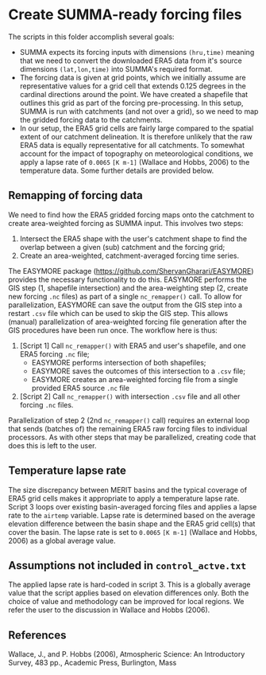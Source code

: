 # Create SUMMA-ready forcing files

The scripts in this folder accomplish several goals:
- SUMMA expects its forcing inputs with dimensions `(hru,time)` meaning that we need to convert the downloaded ERA5 data from it's source dimensions `(lat,lon,time)` into SUMMA's required format. 
- The forcing data is given at grid points, which we initially assume are representative values for a grid cell that extends 0.125 degrees in the cardinal directions around the point. We have created a shapefile that outlines this grid as part of the forcing pre-processing. In this setup, SUMMA is run with catchments (and not over a grid), so we need to map the gridded forcing data to the catchments. 
- In our setup, the ERA5 grid cells are fairly large compared to the spatial extent of our catchment delineation. It is therefore unlikely that the raw ERA5 data is equally representative for all catchments. To somewhat account for the impact of topography on meteorological conditions, we apply a lapse rate of `0.0065` `[K m-1]` (Wallace and Hobbs, 2006) to the temperature data. 
Some further details are provided below. 


## Remapping of forcing data
We need to find how the ERA5 gridded forcing maps onto the catchment to create area-weighted forcing as SUMMA input. This involves two steps:
1. Intersect the ERA5 shape with the user's catchment shape to find the overlap between a given (sub) catchment and the forcing grid;
2. Create an area-weighted, catchment-averaged forcing time series.

The EASYMORE package (https://github.com/ShervanGharari/EASYMORE) provides the necessary functionality to do this. EASYMORE performs the GIS step (1, shapefile intersection) and the area-weighting step (2, create new forcing `.nc` files) as part of a single `nc_remapper()` call. To allow for parallelization, EASYMORE can save the output from the GIS step into a restart `.csv` file which can be used to skip the GIS step. This allows (manual) parallelization of area-weighted forcing file generation after the GIS procedures have been run once. The workflow here is thus:
1. [Script 1] Call `nc_remapper()` with ERA5 and user's shapefile, and one ERA5 forcing `.nc` file;
    - EASYMORE performs intersection of both shapefiles;
    - EASYMORE saves the outcomes of this intersection to a `.csv` file;
    - EASYMORE creates an area-weighted forcing file from a single provided ERA5 source `.nc` file
2. [Script 2] Call `nc_remapper()` with intersection `.csv` file and all other forcing `.nc` files.

Parallelization of step 2 (2nd `nc_remapper()` call) requires an external loop that sends (batches of) the remaining ERA5 raw forcing files to individual processors. As with other steps that may be parallelized, creating code that does this is left to the user.


## Temperature lapse rate
The size discrepancy between MERIT basins and the typical coverage of ERA5 grid cells makes it appropriate to apply a temperature lapse rate. Script 3 loops over existing basin-averaged forcing files and applies a lapse rate to the `airtemp` variable. Lapse rate is determined based on the average elevation difference between the basin shape and the ERA5 grid cell(s) that cover the basin. The lapse rate is set to `0.0065` `[K m-1]` (Wallace and Hobbs, 2006) as a global average value.


## Assumptions not included in `control_actve.txt`
The applied lapse rate is hard-coded in script 3. This is a globally average value that the script applies based on elevation differences only. Both the choice of value and methodology can be improved for local regions. We refer the user to the discussion in Wallace and Hobbs (2006).


## References
Wallace, J., and P. Hobbs (2006), Atmospheric Science: An Introductory Survey, 483 pp., Academic Press, Burlington, Mass